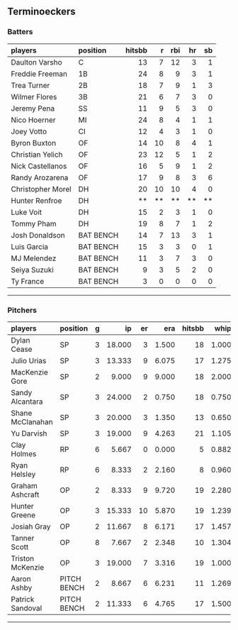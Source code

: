 ## Terminoeckers

### Batters

 
|players           |position  | hitsbb|  r| rbi| hr| sb| 
|:-----------------|:---------|------:|--:|---:|--:|--:| 
|Daulton Varsho    |C         |     13|  7|  12|  3|  1| 
|Freddie Freeman   |1B        |     24|  8|   9|  3|  1| 
|Trea Turner       |2B        |     18|  7|   9|  1|  3| 
|Wilmer Flores     |3B        |     21|  6|   7|  3|  0| 
|Jeremy Pena       |SS        |     11|  9|   5|  3|  0| 
|Nico Hoerner      |MI        |     24|  8|   4|  1|  1| 
|Joey Votto        |CI        |     12|  4|   3|  1|  0| 
|Byron Buxton      |OF        |     14| 10|   8|  4|  1| 
|Christian Yelich  |OF        |     23| 12|   5|  1|  2| 
|Nick Castellanos  |OF        |     16|  5|   9|  1|  2| 
|Randy Arozarena   |OF        |     17|  9|   8|  3|  6| 
|Christopher Morel |DH        |     20| 10|  10|  4|  0| 
|Hunter Renfroe    |DH        |     **| **|  **| **| **| 
|Luke Voit         |DH        |     15|  2|   3|  1|  0| 
|Tommy Pham        |DH        |     19|  8|   7|  1|  2| 
|Josh Donaldson    |BAT BENCH |     14|  7|  13|  3|  1| 
|Luis Garcia       |BAT BENCH |     15|  3|   3|  0|  1| 
|MJ Melendez       |BAT BENCH |     11|  3|   7|  3|  0| 
|Seiya Suzuki      |BAT BENCH |      9|  3|   5|  2|  0| 
|Ty France         |BAT BENCH |      3|  0|   0|  0|  0| 


* * *

### Pitchers

 
|players          |position    |  g|     ip| er|   era| hitsbb|  whip| so|  w| sv| 
|:----------------|:-----------|--:|------:|--:|-----:|------:|-----:|--:|--:|--:| 
|Dylan Cease      |SP          |  3| 18.000|  3| 1.500|     18| 1.000| 25|  2|  0| 
|Julio Urias      |SP          |  3| 13.333|  9| 6.075|     17| 1.275| 15|  2|  0| 
|MacKenzie Gore   |SP          |  2|  9.000|  9| 9.000|     18| 2.000|  5|  0|  0| 
|Sandy Alcantara  |SP          |  3| 24.000|  2| 0.750|     18| 0.750| 17|  2|  0| 
|Shane McClanahan |SP          |  3| 20.000|  3| 1.350|     13| 0.650| 28|  2|  0| 
|Yu Darvish       |SP          |  3| 19.000|  9| 4.263|     21| 1.105| 25|  0|  0| 
|Clay Holmes      |RP          |  6|  5.667|  0| 0.000|      5| 0.882|  5|  0|  4| 
|Ryan Helsley     |RP          |  6|  8.333|  2| 2.160|      8| 0.960| 15|  2|  2| 
|Graham Ashcraft  |OP          |  2|  8.333|  9| 9.720|     19| 2.280|  2|  0|  0| 
|Hunter Greene    |OP          |  3| 15.333| 10| 5.870|     19| 1.239| 19|  0|  0| 
|Josiah Gray      |OP          |  2| 11.667|  8| 6.171|     17| 1.457| 17|  1|  0| 
|Tanner Scott     |OP          |  8|  7.667|  2| 2.348|     10| 1.304|  9|  2|  5| 
|Triston McKenzie |OP          |  3| 19.000|  7| 3.316|     19| 1.000| 18|  2|  0| 
|Aaron Ashby      |PITCH BENCH |  2|  8.667|  6| 6.231|     11| 1.269|  9|  1|  0| 
|Patrick Sandoval |PITCH BENCH |  2| 11.333|  6| 4.765|     17| 1.500| 19|  0|  0| 


* * *


